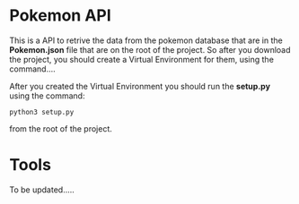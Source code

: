 # Pokemon API

This is a API to retrive the data from the pokemon database that are in the **Pokemon.json** file that are on the root of the project.
So after you download the project, you should create a Virtual Environment for them, using the command....

After you created the Virtual Environment you should run the **setup.py** using the command:

```
python3 setup.py
```

from the root of the project.

# Tools

To be updated.....